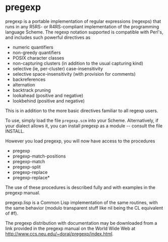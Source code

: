 # pregexp

pregexp is a portable implementation of regular
expressions (regexps) that runs in any R5RS- or
R4RS-compliant implementation of the programming
language Scheme.  The regexp notation supported is
compatible with Perl's, and includes such
powerful directives as

* numeric quantifiers
* non-greedy quantifiers
* POSIX character classes
* non-capturing clusters (in addition to the usual
    capturing kind)
* selective (ie, per-cluster) case-insensitivity
* selective space-insensitivity (with provision
    for comments)
* backreferences
* alternation
* backtrack pruning
* lookahead (positive and negative)
* lookbehind (positive and negative)

This is in addition to the more basic directives
familiar to all regexp users.

To use, simply load the file `pregexp.scm` into your
Scheme.  Alternatively, if your dialect allows it, you
can install pregexp as a module -- consult the
file INSTALL.

However you load pregexp, you will now have
access to the procedures

* pregexp
* pregexp-match-positions
* pregexp-match
* pregexp-split
* pregexp-replace
* pregexp-replace*

The use of these procedures is described fully and with
examples in the pregexp manual.

pregexp.lisp is a Common Lisp implementation of the same
routines, with the same behavior (modulo transparent
stuff like nil being the CL equivalent of #f).

The pregexp distribution with documentation may be
downloaded from a link provided in the pregexp manual
on the World Wide Web at
http://www.ccs.neu.edu/~dorai/pregexp/index.html.
